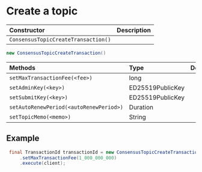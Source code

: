 # Create a topic



| Constructor | Description |
| :--- | :--- |
| `ConsensusTopicCreateTransaction()` |  |

```java
new ConsensusTopicCreateTransaction()
```

| Methods | Type | Description |
| :--- | :--- | :--- |
| `setMaxTransactionFee(<fee>)` | long |  |
| `setAdminKey(<key>)` | ED25519PublicKey |  |
| `setSubmitKey(<key>)` | ED25519PublicKey |  |
| `setAutoRenewPeriod(<autoRenewPeriod>)` | Duration |  |
| `setTopicMemo(<memo>)` | String |  |

## Example

```java
 final TransactionId transactionId = new ConsensusTopicCreateTransaction()
     .setMaxTransactionFee(1_000_000_000)
     .execute(client);
```

